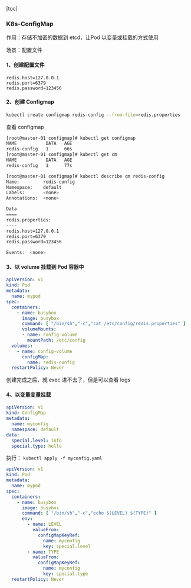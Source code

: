 [toc]

### K8s-ConfigMap

作用：存储不加密的数据到 etcd，让Pod 以变量或挂载的方式使用

场景：配置文件



#### 1、创建配置文件

```
redis.host=127.0.0.1
redis.port=6379
redis.password=123456
```

#### 2、创建 Configmap

```sh
kubectl create configmap redis-config --from-file=redis.properties
```

查看 configmap

```sh
[root@master-01 configmap]# kubectl get configmap
NAME           DATA   AGE
redis-config   1      66s
[root@master-01 configmap]# kubectl get cm
NAME           DATA   AGE
redis-config   1      77s
```



```sh
[root@master-01 configmap]# kubectl describe cm redis-config
Name:         redis-config
Namespace:    default
Labels:       <none>
Annotations:  <none>

Data
====
redis.properties:
----
redis.host=127.0.0.1
redis.port=6379
redis.password=123456

Events:  <none>
```



#### 3、以 volume 挂载到 Pod 容器中

```yaml
apiVersion: v1
kind: Pod
metadata:
  name: mypod
spec:
  containers:
    - name: busybox
      image: busybox
      command: [ "/bin/sh","-c","cat /etc/config/redis.properties" ]
      volumeMounts:
      - name: config-volume
        mountPath: /etc/config
  volumes:
    - name: config-volume
      configMap:
        name: redis-config
  restartPolicy: Never
```

创建完成之后，就 exec 进不去了，但是可以查看 logs



#### 4、以变量变量挂载

```yaml
apiVersion: v1
kind: ConfigMap
metadata:
  name: myconfig
  namespace: default
data:
  special.level: info
  special.type: hello
```

执行： `kubectl apply -f myconfig.yaml`

```yaml
apiVersion: v1
kind: Pod
metadata:
  name: mypod
spec:
  containers:
    - name: busybox
      image: busybox
      command: [ "/bin/sh","-c","echo $(LEVEL) $(TYPE)" ]
      env:
        - name: LEVEL
          valueFrom:
            configMapKeyRef:
              name: myconfig
              key: special.level
        - name: TYPE
          valueFrom:
            configMapKeyRef:
              name: myconfig
              key: special.type
  restartPolicy: Never
```

